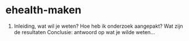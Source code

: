 # ehealth-maken

1. Inleiding, wat wil je weten?
Hoe heb ik onderzoek aangepakt? 
Wat zijn de resultaten
Conclusie: antwoord op wat je wilde weten…

